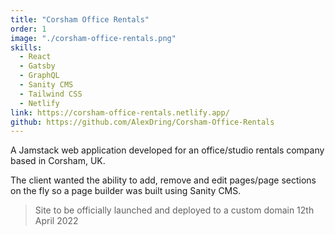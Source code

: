 ```yaml
---
title: "Corsham Office Rentals"
order: 1
image: "./corsham-office-rentals.png"
skills: 
  - React
  - Gatsby
  - GraphQL
  - Sanity CMS
  - Tailwind CSS
  - Netlify
link: https://corsham-office-rentals.netlify.app/
github: https://github.com/AlexDring/Corsham-Office-Rentals
---
```


A Jamstack web application developed for an office/studio rentals company based in Corsham, UK.

The client wanted the ability to add, remove and edit pages/page sections on the fly so a page builder was built using Sanity CMS.

> Site to be officially launched and deployed to a custom domain 12th April 2022